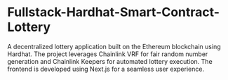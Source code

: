 # Fullstack-Hardhat-Smart-Contract-Lottery

A decentralized lottery application built on the Ethereum blockchain using Hardhat. The project leverages Chainlink VRF for fair random number generation and Chainlink Keepers for automated lottery execution. The frontend is developed using Next.js for a seamless user experience.
